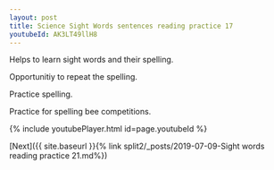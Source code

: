 ```yaml
---
layout: post
title: Science Sight Words sentences reading practice 17
youtubeId: AK3LT49llH8
---
```

 
 
Helps to learn sight words and their spelling.

Opportunitiy to repeat the spelling. 

Practice spelling. 
 
Practice for spelling bee competitions. 
 
{% include youtubePlayer.html id=page.youtubeId %}
 
 

[Next]({{ site.baseurl }}{% link  split2/_posts/2019-07-09-Sight words reading practice 21.md%})
 
